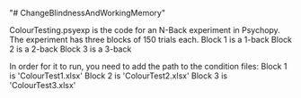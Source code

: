 "# ChangeBlindnessAndWorkingMemory" 

ColourTesting.psyexp is the code for an N-Back experiment in Psychopy. 
The experiment has three blocks of 150 trials each.
Block 1 is a 1-back 
Block 2 is a 2-back
Block 3 is a 3-back

In order for it to run, you need to add the path to the condition files:
Block 1 is 'ColourTest1.xlsx'
Block 2 is 'ColourTest2.xlsx'
Block 3 is 'ColourTest3.xlsx'



